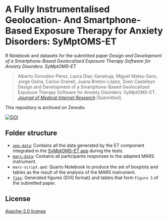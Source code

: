 # A Fully Instrumentalised Geolocation- And Smartphone-Based Exposure Therapy for Anxiety Disorders: SyMptOMS-ET


R Notebook and datasets for the submitted paper *Design and Development of a Smartphone-Based Geolocalized Exposure Therapy Software for Anxiety Disorders: SyMptOMS-ET*

> Alberto González-Pérez, Laura Diaz-Sanahuja, Miguel Matey-Sanz, Jorge Osma, Carlos Granell, Juana Bretón-López, Sven Casteleyn
> Design and Development of a Smartphone-Based Geolocalized Exposure Therapy Software for Anxiety Disorders: SyMptOMS-ET.
> [*Journal of Medical Internet Research*](https://www.jmir.org/) [Submitted].


This repository is archived on Zenodo:

[![DOI](https://zenodo.org/badge/DOI/10.5281/zenodo.7478193.svg)](https://doi.org/10.5281/zenodo.7478193)



## Folder structure

- [`app-data`](./app-data): Contains all the data generated by the ET component integrated in the [SyMptOMS-ET app](https://github.com/GeoTecINIT/symptoms-mobile-app) during the tests.
- [`mars-data`](./mars-data): Contains all participants responses to the adapted MARS instrument.
- `mars-script.qmd`: Quarto Notebook to produce the set of boxplots and tables as the result of the analysis of the MARS instrument.
- [`figs`](./figs): Generated figures (SVG format) and tables that form `Figure 5` of the submitted paper.





## License

[Apache-2.0 license](LICENSE)
